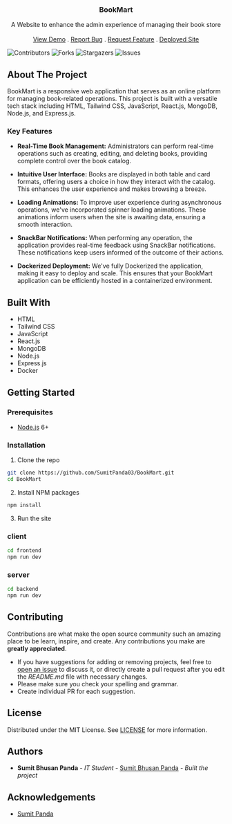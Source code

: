 <p align="center">
  <h3 align="center">BookMart</h3>

  <p align="center">
    A Website to enhance the admin experience of managing their book store
    <br/>
    <br/>
    <a href="https://frontend-b79i.onrender.com/">View Demo</a>
    .
    <a href="https://github.com/SumitPanda03/BookMart/issues">Report Bug</a>
    .
    <a href="https://github.com/SumitPanda03/BookMart/issues">Request Feature</a>
    .
    <a href="https://frontend-b79i.onrender.com/">Deployed Site</a>
  </p>
</p>

![Contributors](https://img.shields.io/github/contributors/SumitPanda03/BookMart?color=dark-green) ![Forks](https://img.shields.io/github/forks/SumitPanda03/BookMart?style=social) ![Stargazers](https://img.shields.io/github/stars/SumitPanda03/BookMart?style=social) ![Issues](https://img.shields.io/github/issues/SumitPanda03/BookMart) 

## About The Project

BookMart is a responsive web application that serves as an online platform for managing book-related operations. This project is built with a versatile tech stack including HTML, Tailwind CSS, JavaScript, React.js, MongoDB, Node.js, and Express.js.

### Key Features

- **Real-Time Book Management:** Administrators can perform real-time operations such as creating, editing, and deleting books, providing complete control over the book catalog.

- **Intuitive User Interface:** Books are displayed in both table and card formats, offering users a choice in how they interact with the catalog. This enhances the user experience and makes browsing a breeze.

- **Loading Animations:** To improve user experience during asynchronous operations, we've incorporated spinner loading animations. These animations inform users when the site is awaiting data, ensuring a smooth interaction.

- **SnackBar Notifications:** When performing any operation, the application provides real-time feedback using SnackBar notifications. These notifications keep users informed of the outcome of their actions.

- **Dockerized Deployment:** We've fully Dockerized the application, making it easy to deploy and scale. This ensures that your BookMart application can be efficiently hosted in a containerized environment.

## Built With

- HTML
- Tailwind CSS
- JavaScript
- React.js
- MongoDB
- Node.js
- Express.js
- Docker


## Getting Started


### Prerequisites

- [Node.js](https://nodejs.org/en/) 6+

### Installation

1. Clone the repo

```sh
git clone https://github.com/SumitPanda03/BookMart.git
cd BookMart
```

2. Install NPM packages

```sh
npm install
```
3. Run the site
### client
```sh
cd frontend
npm run dev
```

### server
```sh
cd backend
npm run dev
```

## Contributing

Contributions are what make the open source community such an amazing place to be learn, inspire, and create. Any contributions you make are **greatly appreciated**.
* If you have suggestions for adding or removing projects, feel free to [open an issue](https://github.com/SumitPanda03/BookMart/issues/new) to discuss it, or directly create a pull request after you edit the *README.md* file with necessary changes.
* Please make sure you check your spelling and grammar.
* Create individual PR for each suggestion.

## License

Distributed under the MIT License. See [LICENSE](https://github.com/SumitPanda03/BookMart/blob/main/LICENSE.md) for more information.

## Authors

* **Sumit Bhusan Panda** - *IT Student* - [Sumit Bhusan Panda](https://github.com/SumitPanda03/) - *Built the project*

## Acknowledgements

* [Sumit Panda](https://github.com/SumitPanda03/)

